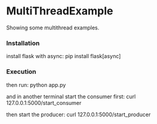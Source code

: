 # MultiThreadExample
Showing some multithread examples.

### Installation
install flask with async: pip install flask[async]

### Execution
then run: python app.py

and in another terminal start the consumer first:
    curl 127.0.0.1:5000/start_consumer

then start the producer:
    curl 127.0.0.1:5000/start_producer
